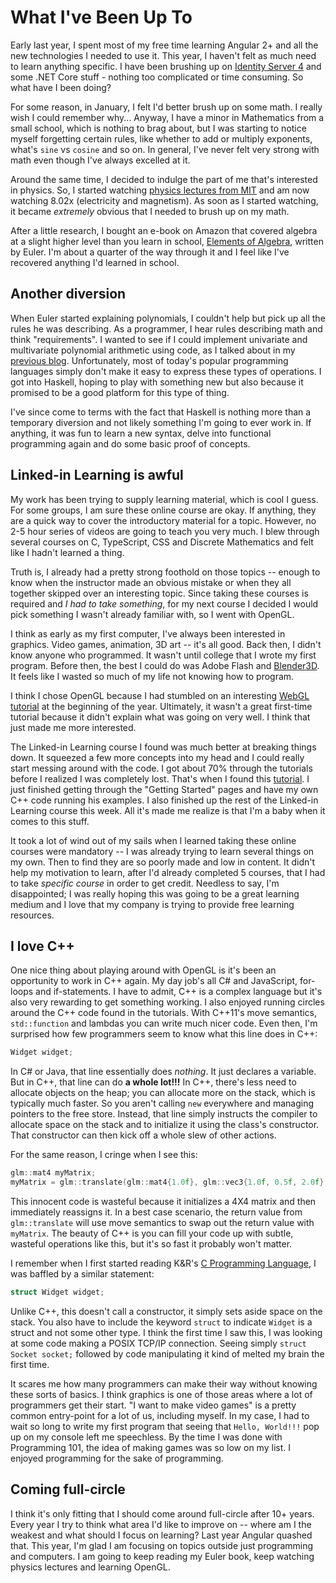 # What I've Been Up To
Early last year, I spent most of my free time learning Angular 2+ and all the new technologies I needed to use it. This year, I haven't felt as much need to learn anything specific. I have been brushing up on [Identity Server 4](https://identityserver4.readthedocs.io/en/release/) and some .NET Core stuff - nothing too complicated or time consuming. So what have I been doing?

For some reason, in January, I felt I'd better brush up on some math. I really wish I could remember why... Anyway, I have a minor in Mathematics from a small school, which is nothing to brag about, but I was starting to notice myself forgetting certain rules, like whether to add or multiply exponents, what's `sine` vs `cosine` and so on. In general, I've never felt very strong with math even though I've always excelled at it.

Around the same time, I decided to indulge the part of me that's interested in physics. So, I started watching [physics lectures from MIT](https://www.youtube.com/watch?v=wWnfJ0-xXRE&list=PLyQSN7X0ro203puVhQsmCj9qhlFQ-As8e) and am now watching 8.02x (electricity and magnetism). As soon as I started watching, it became *extremely* obvious that I needed to brush up on my math.

After a little research, I bought an e-book on Amazon that covered algebra at a slight higher level than you learn in school, [Elements of Algebra](https://www.amazon.com/Elements-Algebra-Leonhard-Euler-ebook/dp/B00W1VZSFS/ref=mt_kindle?_encoding=UTF8&me=), written by Euler. I'm about a quarter of the way through it and I feel like I've recovered anything I'd learned in school.

## Another diversion
When Euler started explaining polynomials, I couldn't help but pick up all the rules he was describing. As a programmer, I hear rules describing math and think "requirements". I wanted to see if I could implement univariate and multivariate polynomial arithmetic using code, as I talked about in my [previous blog](https://gist.github.com/jehugaleahsa/e694ca41673b71b180e76dbe7094743a). Unfortunately, most of today's popular programming languages simply don't make it easy to express these types of operations. I got into Haskell, hoping to play with something new but also because it promised to be a good platform for this type of thing.

I've since come to terms with the fact that Haskell is nothing more than a temporary diversion and not likely something I'm going to ever work in. If anything, it was fun to learn a new syntax, delve into functional programming again and do some basic proof of concepts.

## Linked-in Learning is awful
My work has been trying to supply learning material, which is cool I guess. For some groups, I am sure these online course are okay. If anything, they are a quick way to cover the introductory material for a topic. However, no 2-5 hour series of videos are going to teach you very much. I blew through several courses on C, TypeScript, CSS and Discrete Mathematics and felt like I hadn't learned a thing.

Truth is, I already had a pretty strong foothold on those topics -- enough to know when the instructor made an obvious mistake or when they all together skipped over an interesting topic. Since taking these courses is required and *I had to take something*, for my next course I decided I would pick something I wasn't already familiar with, so I went with OpenGL.

I think as early as my first computer, I've always been interested in graphics. Video games, animation, 3D art -- it's all good. Back then, I didn't know anyone who programmed. It wasn't until college that I wrote my first program. Before then, the best I could do was Adobe Flash and [Blender3D](https://www.blender.org/). It feels like I wasted so much of my life not knowing how to program.

I think I chose OpenGL because I had stumbled on an interesting [WebGL tutorial](https://developer.mozilla.org/en-US/docs/Web/API/WebGL_API/Tutorial) at the beginning of the year. Ultimately, it wasn't a great first-time tutorial because it didn't explain what was going on very well. I think that just made me more interested.

The Linked-in Learning course I found was much better at breaking things down. It squeezed a few more concepts into my head and I could really start messing around with the code. I got about 70% through the tutorials before I realized I was completely lost. That's when I found this [tutorial](https://learnopengl.com/). I just finished getting through the "Getting Started" pages and have my own C++ code running his examples. I also finished up the rest of the Linked-in Learning course this week. All it's made me realize is that I'm a baby when it comes to this stuff.

It took a lot of wind out of my sails when I learned taking these online courses were mandatory -- I was already trying to learn several things on my own. Then to find they are so poorly made and low in content. It didn't help my motivation to learn, after I'd already completed 5 courses, that I had to take *specific course* in order to get credit. Needless to say, I'm disappointed; I was really hoping this was going to be a great learning medium and I love that my company is trying to provide free learning resources.

## I love C++
One nice thing about playing around with OpenGL is it's been an opportunity to work in C++ again. My day job's all C# and JavaScript, for-loops and if-statements. I have to admit, C++ is a complex language but it's also very rewarding to get something working. I also enjoyed running circles around the C++ code found in the tutorials. With C++11's move semantics, `std::function` and lambdas you can write much nicer code. Even then, I'm surprised how few programmers seem to know what this line does in C++:

```C++
Widget widget;
```

In C# or Java, that line essentially does *nothing*. It just declares a variable. But in C++, that line can do **a whole lot!!!** In C++, there's less need to allocate objects on the heap; you can allocate more on the stack, which is typically much faster. So you aren't calling `new` everywhere and managing pointers to the free store. Instead, that line simply instructs the compiler to allocate space on the stack and to initialize it using the class's constructor. That constructor can then kick off a whole slew of other actions.

For the same reason, I cringe when I see this:

```C++
glm::mat4 myMatrix;
myMatrix = glm::translate(glm::mat4{1.0f}, glm::vec3{1.0f, 0.5f, 2.0f});
```

This innocent code is wasteful because it initializes a 4X4 matrix and then immediately reassigns it. In a best case scenario, the return value from `glm::translate` will use move semantics to swap out the return value with `myMatrix`. The beauty of C++ is you can fill your code up with subtle, wasteful operations like this, but it's so fast it probably won't matter.

I remember when I first started reading K&R's [C Programming Language](https://www.amazon.com/Programming-Language-Brian-W-Kernighan-ebook/dp/B009ZUZ9FW), I was baffled by a similar statement:

```C
struct Widget widget;
```

Unlike C++, this doesn't call a constructor, it simply sets aside space on the stack. You also have to include the keyword `struct` to indicate `Widget` is a struct and not some other type. I think the first time I saw this, I was looking at some code making a POSIX TCP/IP connection. Seeing simply `struct Socket socket;` followed by code manipulating it kind of melted my brain the first time.

It scares me how many programmers can make their way without knowing these sorts of basics. I think graphics is one of those areas where a lot of programmers get their start. "I want to make video games" is a pretty common entry-point for a lot of us, including myself. In my case, I had to wait so long to write my first program that seeing that `Hello, World!!!` pop up on my console left me speechless. By the time I was done with Programming 101, the idea of making games was so low on my list. I enjoyed programming for the sake of programming.

## Coming full-circle
I think it's only fitting that I should come around full-circle after 10+ years. Every year I try to think what area I'd like to improve on -- where am I the weakest and what should I focus on learning? Last year Angular quashed that. This year, I'm glad I am focusing on topics outside just programming and computers. I am going to keep reading my Euler book, keep watching physics lectures and learning OpenGL.